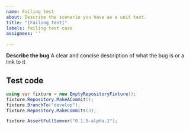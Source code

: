 ```yaml
---
name: Failing test
about: Describe the scenario you have as a unit test.
title: "[Failing test]"
labels: failing test case
assignees: ''

---
```


**Describe the bug**
A clear and concise description of what the bug is or a link to it

## Test code

```csharp
using var fixture = new EmptyRepositoryFixture();
fixture.Repository.MakeACommit();
fixture.BranchTo("develop");
fixture.Repository.MakeCommits(3);

fixture.AssertFullSemver("0.1.0-alpha.1");
```
